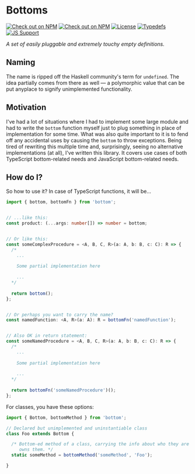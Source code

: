 Bottoms
=======

[![Check out on NPM](https://img.shields.io/bundlephobia/min/@higherkinded/bottom?color=green&label=bundle%20size&logo=npm)](https://www.npmjs.com/package/@higherkinded/bottom)
[![Check out on
NPM](https://img.shields.io/npm/v/@higherkinded/bottom/latest?logo=npm)](https://www.npmjs.com/package/@higherkinded/bottom)
[![License](https://img.shields.io/github/license/higherkinded/bottom)](https://github.com/higherkinded/bottom/blob/master/LICENSE)
[![Typedefs](https://img.shields.io/npm/types/@higherkinded/bottom?color=%232299ff&label=%20&logo=typescript)](https://www.typescriptlang.org)
[![JS Support](https://img.shields.io/badge/%20-JavaScript-%23efc500?logo=javascript&logoColor=%23fff)]()

_A set of easily pluggable and extremely touchy empty definitions._

## Naming

The name is ripped off the Haskell community's term for `undefined`. The idea
partially comes from there as well &mdash; a polymorphic value that can be put
anyplace to signify unimplemented functionality.

## Motivation

I've had a lot of situations where I had to implement some large module and had
to write the `bottom` function myself just to plug something in place of
implementation for some time. What was also quite important to it is to fend off
any accidental uses by causing the `bottom` to throw exceptions. Being tired of
rewriting this multiple time and, surprisingly, seeing no alternative
implementations (at all), I've written this library. It covers use cases of both
TypeScript bottom-related needs and JavaScript bottom-related needs.

## How do I?

So how to use it? In case of TypeScript functions, it will be...

```typescript
import { bottom, bottomFn } from 'bottom';


// ...like this:
const product: (...args: number[]) => number = bottom;


// Or like this:
const someComplexProcedure = <A, B, C, R>(a: A, b: B, c: C): R => {
  /* 
    ...
    
    Some partial implementation here
    
    ...
  */
  
  return bottom();
};


// Or perhaps you want to carry the name?
const namedFunction: <A, R>(a: A): R = bottomFn('namedFunction');


// Also OK in return statement:
const someNamedProcedure = <A, B, C, R>(a: A, b: B, c: C): R => {
  /* 
    ...
    
    Some partial implementation here
    
    ...
  */
  
  return bottomFn('someNamedProcedure')();
};
```

For classes, you have these options:

```typescript
import { Bottom, bottomMethod } from 'bottom';

// Declared but unimplemented and uninstantiable class
class Foo extends Bottom {

  /* Bottom-ed method of a class, carrying the info about who they are and who
     owns them. */
  static someMethod = bottomMethod('someMethod', 'Foo');

}
```
